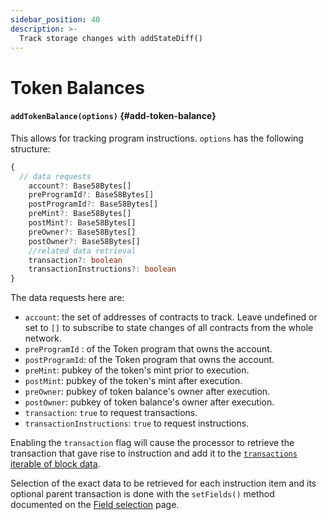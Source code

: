 ```yaml
---
sidebar_position: 40
description: >-
  Track storage changes with addStateDiff()
---
```


# Token Balances

#### `addTokenBalance(options)` {#add-token-balance}

This allows for tracking program instructions. `options` has the following structure:

```typescript
{
  // data requests
    account?: Base58Bytes[]
    preProgramId?: Base58Bytes[]
    postProgramId?: Base58Bytes[]
    preMint?: Base58Bytes[]
    postMint?: Base58Bytes[]
    preOwner?: Base58Bytes[]
    postOwner?: Base58Bytes[]
    //related data retrieval
    transaction?: boolean
    transactionInstructions?: boolean
}
```

The data requests here are:

- `account`: the set of addresses of contracts to track. Leave undefined or set to `[]` to subscribe to state changes of all contracts from the whole network.
- `preProgramId` : of the Token program that owns the account.
- `postProgramId`: of the Token program that owns the account.
- `preMint`: pubkey of the token's mint prior to execution.
- `postMint`: pubkey of the token's mint after execution.
- `preOwner`: pubkey of token balance's owner after execution.
- `postOwner`: pubkey of token balance's owner after execution.
- `transaction`: `true` to request transactions.
- `transactionInstructions`: `true` to request instructions.

Enabling the `transaction` flag will cause the processor to retrieve the transaction that gave rise to instruction and add it to the [`transactions` iterable of block data](/solana-indexing/sdk/solana-batch/context-interfaces).

Selection of the exact data to be retrieved for each instruction item and its optional parent transaction is done with the `setFields()` method documented on the [Field selection](../field-selection) page.

[//]: # "!!!! Add example"
